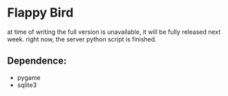 # Flappy Bird
at time of writing the full version is unavailable, it will be fully released next week. right now, the server python script is finished. 
## Dependence:
* pygame
* sqlite3



